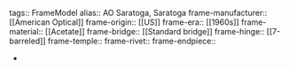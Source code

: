tags:: FrameModel
alias:: AO Saratoga, Saratoga
frame-manufacturer:: [[American Optical]] 
frame-origin:: [[US]] 
frame-era:: [[1960s]] 
frame-material:: [[Acetate]] 
frame-bridge:: [[Standard bridge]] 
frame-hinge:: [[7-barreled]] 
frame-temple::
frame-rivet::
frame-endpiece::

-